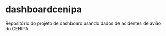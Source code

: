 # dashboardcenipa
Repositório do projeto de dashboard usando dados de acidentes de avião do CENIPA. 
